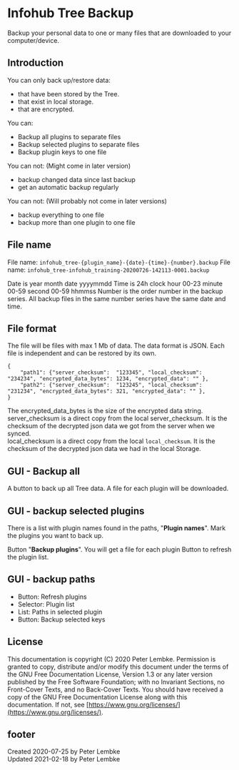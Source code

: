 # Infohub Tree Backup

Backup your personal data to one or many files that are downloaded to your computer/device.

## Introduction

You can only back up/restore data:

* that have been stored by the Tree.
* that exist in local storage.
* that are encrypted.

You can:

* Backup all plugins to separate files
* Backup selected plugins to separate files
* Backup plugin keys to one file

You can not: (Might come in later version)

* backup changed data since last backup
* get an automatic backup regularly

You can not: (Will probably not come in later versions)

* backup everything to one file
* backup more than one plugin to one file

## File name

File name: `infohub_tree-{plugin_name}-{date}-{time}-{number}.backup`
File name: `infohub_tree-infohub_training-20200726-142113-0001.backup`

Date is year month date yyyymmdd Time is 24h clock hour 00-23 minute 00-59 second 00-59 hhmmss Number is the order
number in the backup series. All backup files in the same number series have the same date and time.

## File format

The file will be files with max 1 Mb of data. The data format is JSON. Each file is independent and can be restored by
its own.

```json5
{
    "path1": {"server_checksum":  "123345", "local_checksum":  "234234", "encrypted_data_bytes": 1234, "encrypted_data": "" },
    "path2": {"server_checksum":  "123245", "local_checksum":  "231234", "encrypted_data_bytes": 321, "encrypted_data": "" },
}
```

The encrypted_data_bytes is the size of the encrypted data string.  
server_checksum is a direct copy from the local server_checksum. It is the checksum of the decrypted json data we got
from the server when we synced.  
local_checksum is a direct copy from the local `local_checksum`. It is the checksum of the decrypted json data we had in
the local Storage.

## GUI - Backup all

A button to back up all Tree data. A file for each plugin will be downloaded.

## GUI - backup selected plugins

There is a list with plugin names found in the paths, "__Plugin names__". Mark the plugins you want to back up.

Button "__Backup plugins__". You will get a file for each plugin Button to refresh the plugin list.

## GUI - backup paths

* Button: Refresh plugins
* Selector: Plugin list
* List: Paths in selected plugin
* Button: Backup selected keys

## License

This documentation is copyright (C) 2020 Peter Lembke. Permission is granted to copy, distribute and/or modify this
document under the terms of the GNU Free Documentation License, Version 1.3 or any later version published by the Free
Software Foundation; with no Invariant Sections, no Front-Cover Texts, and no Back-Cover Texts. You should have received
a copy of the GNU Free Documentation License along with this documentation. If not,
see [https://www.gnu.org/licenses/](https://www.gnu.org/licenses/).

## footer

Created 2020-07-25 by Peter Lembke  
Updated 2021-02-18 by Peter Lembke
